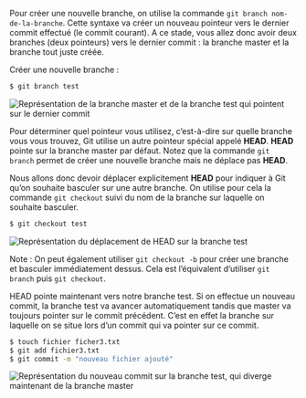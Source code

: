 Pour créer une nouvelle branche, on utilise la commande ```git branch nom-de-la-branche```. Cette syntaxe va créer un nouveau pointeur vers le dernier commit effectué (le commit courant). A ce stade, vous allez donc avoir deux branches (deux pointeurs) vers le dernier commit : la branche master et la branche tout juste créée.

Créer une nouvelle branche :

```bash
$ git branch test
```

![Représentation de la branche master et de la branche test qui pointent sur le dernier commit](https://raw.githubusercontent.com/Microleadoff/content/master/lang/fr/courses/Ing%C3%A9nierie/Versionning/GIT/courses/0270%20-%20Cr%C3%A9er%20une%20nouvelle%20branche/images/representation-de-la-branche-master-et-de-la-branche-test-qui-pointent-sur-le-dernier-commit.png)

Pour déterminer quel pointeur vous utilisez, c’est-à-dire sur quelle branche vous vous trouvez, Git utilise un autre pointeur spécial appelé **HEAD**. **HEAD** pointe sur la branche master par défaut. Notez que la commande ```git branch``` permet de créer une nouvelle branche mais ne déplace pas **HEAD**.

Nous allons donc devoir déplacer explicitement **HEAD** pour indiquer à Git qu’on souhaite basculer sur une autre branche. On utilise pour cela la commande ```git checkout``` suivi du nom de la branche sur laquelle on souhaite basculer.

```bash
$ git checkout test
```

![Représentation du déplacement de HEAD sur la branche test](https://raw.githubusercontent.com/Microleadoff/content/master/lang/fr/courses/Ing%C3%A9nierie/Versionning/GIT/courses/0270%20-%20Cr%C3%A9er%20une%20nouvelle%20branche/images/representation-du-deplacement-de-head-sur-la-branche-test.png)

Note : On peut également utiliser ```git checkout -b``` pour créer une branche et basculer immédiatement dessus. Cela est l’équivalent d’utiliser ```git branch``` puis ```git checkout```.

HEAD pointe maintenant vers notre branche test. Si on effectue un nouveau commit, la branche test va avancer automatiquement tandis que master va toujours pointer sur le commit précédent. C’est en effet la branche sur laquelle on se situe lors d’un commit qui va pointer sur ce commit.

```bash
$ touch fichier ficher3.txt
$ git add fichier3.txt
$ git commit -m "nouveau fichier ajouté"
```

![Représentation du nouveau commit sur la branche test, qui diverge maintenant de la branche master](https://raw.githubusercontent.com/Microleadoff/content/master/lang/fr/courses/Ing%C3%A9nierie/Versionning/GIT/courses/0270%20-%20Cr%C3%A9er%20une%20nouvelle%20branche/images/representation-du-nouveau-commit-sur-la-branche-test-qui-diverge-maintenant-de-la-branche-master.png)